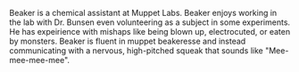 Beaker is a chemical assistant at Muppet Labs. Beaker enjoys working in the lab with Dr. Bunsen even volunteering as a subject in some experiments. He has expeirience with mishaps like being blown up, electrocuted, or eaten by monsters. 
Beaker is fluent in muppet beakeresse and instead communicating with a nervous, high-pitched squeak that sounds like "Mee-mee-mee-mee".
